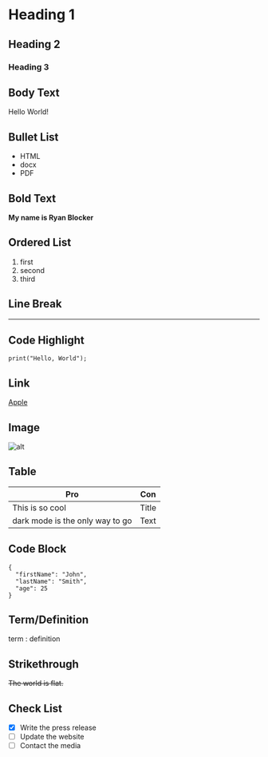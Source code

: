 # Heading 1

## Heading 2

### Heading 3

## Body Text

Hello World!

## Bullet List

- HTML
- docx
- PDF

## Bold Text

**My name is Ryan Blocker**

## Ordered List

1. first
2. second
3. third

## Line Break

---

## Code Highlight

`print("Hello, World");`

## Link

[Apple](https://www.apple.com)

## Image

![alt](https://cdn.vox-cdn.com/thumbor/9VgRbWtM8UiDN8iIA5oyIIR_RqQ=/1400x1050/filters:format(png)/cdn.vox-cdn.com/uploads/chorus_asset/file/22024938/marvels_spiderman_remastered_screenshot_01_disclaimer_en_01oct20.png)

## Table

| Pro | Con |
| ----------- | ----------- |
| This is so cool | Title |
| dark mode is the only way to go | Text |

## Code Block

```
{
  "firstName": "John",
  "lastName": "Smith",
  "age": 25
}
```

## Term/Definition

term
: definition

## Strikethrough

~~The world is flat.~~

## Check List

- [x] Write the press release
- [ ] Update the website
- [ ] Contact the media
